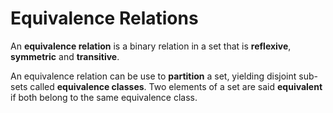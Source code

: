 # Equivalence Relations

An **equivalence relation** is a binary relation in a set that is **reflexive**, **symmetric** and **transitive**.

An equivalence relation can be use to **partition** a set, yielding disjoint sub-sets called **equivalence classes**. Two elements of a set are said **equivalent** if both belong to the same equivalence class.